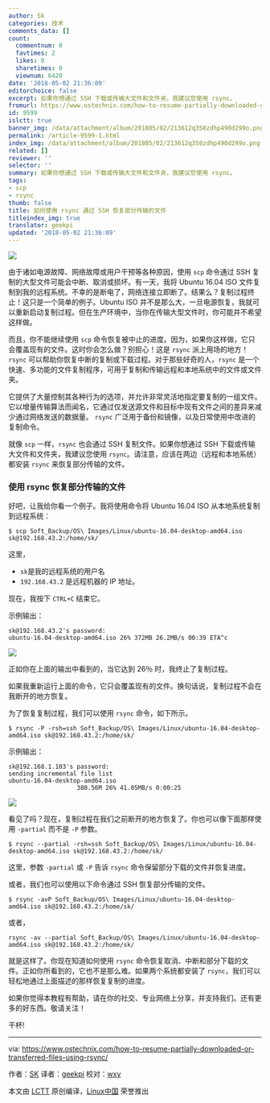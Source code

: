 ```yaml
---
author: Sk
categories: 技术
comments_data: []
count:
  commentnum: 0
  favtimes: 2
  likes: 0
  sharetimes: 0
  viewnum: 6420
date: '2018-05-02 21:36:09'
editorchoice: false
excerpt: 如果你想通过 SSH 下载或传输大文件和文件夹，我建议您使用 rsync。
fromurl: https://www.ostechnix.com/how-to-resume-partially-downloaded-or-transferred-files-using-rsync/
id: 9599
islctt: true
banner_img: /data/attachment/album/201805/02/213612q358zdhp490d299o.png
permalink: /article-9599-1.html
index_img: /data/attachment/album/201805/02/213612q358zdhp490d299o.png.thumb.jpg
related: []
reviewer: ''
selector: ''
summary: 如果你想通过 SSH 下载或传输大文件和文件夹，我建议您使用 rsync。
tags:
- scp
- rsync
thumb: false
title: 如何使用 rsync 通过 SSH 恢复部分传输的文件
titleindex_img: true
translator: geekpi
updated: '2018-05-02 21:36:09'
---
```


![](/data/attachment/album/201805/02/213612q358zdhp490d299o.png)


由于诸如电源故障、网络故障或用户干预等各种原因，使用 `scp` 命令通过 SSH 复制的大型文件可能会中断、取消或损坏。有一天，我将 Ubuntu 16.04 ISO 文件复制到我的远程系统。不幸的是断电了，网络连接立即断了。结果么？复制过程终止！这只是一个简单的例子。Ubuntu ISO 并不是那么大，一旦电源恢复，我就可以重新启动复制过程。但在生产环境中，当你在传输大型文件时，你可能并不希望这样做。


而且，你不能继续使用 `scp` 命令恢复被中止的进度。因为，如果你这样做，它只会覆盖现有的文件。这时你会怎么做？别担心！这是 `rsync` 派上用场的地方！`rsync` 可以帮助你恢复中断的复制或下载过程。对于那些好奇的人，`rsync` 是一个快速、多功能的文件复制程序，可用于复制和传输远程和本地系统中的文件或文件夹。


它提供了大量控制其各种行为的选项，并允许非常灵活地指定要复制的一组文件。它以增量传输算法而闻名，它通过仅发送源文件和目标中现有文件之间的差异来减少通过网络发送的数据量。 `rsync` 广泛用于备份和镜像，以及日常使用中改进的复制命令。


就像 `scp` 一样，`rsync` 也会通过 SSH 复制文件。如果你想通过 SSH 下载或传输大文件和文件夹，我建议您使用 `rsync`。请注意，应该在两边（远程和本地系统）都安装 `rsync` 来恢复部分传输的文件。


### 使用 rsync 恢复部分传输的文件


好吧，让我给你看一个例子。我将使用命令将 Ubuntu 16.04 ISO 从本地系统复制到远程系统：



```
$ scp Soft_Backup/OS\ Images/Linux/ubuntu-16.04-desktop-amd64.iso sk@192.168.43.2:/home/sk/

```

这里，


* `sk`是我的远程系统的用户名
* `192.168.43.2` 是远程机器的 IP 地址。


现在，我按下 `CTRL+C` 结束它。


示例输出：



```
sk@192.168.43.2's password: 
ubuntu-16.04-desktop-amd64.iso 26% 372MB 26.2MB/s 00:39 ETA^c

```

![](/data/attachment/album/201805/02/213614i0dswohruxoiawhk.png)


正如你在上面的输出中看到的，当它达到 26％ 时，我终止了复制过程。


如果我重新运行上面的命令，它只会覆盖现有的文件。换句话说，复制过程不会在我断开的地方恢复。


为了恢复复制过程，我们可以使用 `rsync` 命令，如下所示。



```
$ rsync -P -rsh=ssh Soft_Backup/OS\ Images/Linux/ubuntu-16.04-desktop-amd64.iso sk@192.168.43.2:/home/sk/

```

示例输出：



```
sk@192.168.1.103's password:
sending incremental file list
ubuntu-16.04-desktop-amd64.iso
                   380.56M 26% 41.05MB/s 0:00:25

```

![](/data/attachment/album/201805/02/213615k7apaepa00xazmdw.png)


看见了吗？现在，复制过程在我们之前断开的地方恢复了。你也可以像下面那样使用 `-partial` 而不是 `-P` 参数。



```
$ rsync --partial -rsh=ssh Soft_Backup/OS\ Images/Linux/ubuntu-16.04-desktop-amd64.iso sk@192.168.43.2:/home/sk/

```

这里，参数 `-partial` 或 `-P` 告诉 `rsync` 命令保留部分下载的文件并恢复进度。


或者，我们也可以使用以下命令通过 SSH 恢复部分传输的文件。



```
$ rsync -avP Soft_Backup/OS\ Images/Linux/ubuntu-16.04-desktop-amd64.iso sk@192.168.43.2:/home/sk/

```

或者，



```
rsync -av --partial Soft_Backup/OS\ Images/Linux/ubuntu-16.04-desktop-amd64.iso sk@192.168.43.2:/home/sk/

```

就是这样了。你现在知道如何使用 `rsync` 命令恢复取消、中断和部分下载的文件。正如你所看到的，它也不是那么难。如果两个系统都安装了 `rsync`，我们可以轻松地通过上面描述的那样恢复复制的进度。


如果你觉得本教程有帮助，请在你的社交、专业网络上分享，并支持我们。还有更多的好东西。敬请关注！


干杯!




---


via: <https://www.ostechnix.com/how-to-resume-partially-downloaded-or-transferred-files-using-rsync/>


作者：[SK](https://www.ostechnix.com/author/sk/) 译者：[geekpi](https://github.com/geekpi) 校对：[wxy](https://github.com/wxy)


本文由 [LCTT](https://github.com/LCTT/TranslateProject) 原创编译，[Linux中国](https://linux.cn/) 荣誉推出